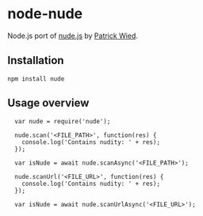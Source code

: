 # node-nude

Node.js port of [nude.js](https://github.com/pa7/nude.js) by [Patrick Wied](https://github.com/pa7).

## Installation

`npm install nude`

## Usage overview
```
  var nude = require('nude');

  nude.scan('<FILE_PATH>', function(res) {
    console.log('Contains nudity: ' + res);
  });

  var isNude = await nude.scanAsync('<FILE_PATH>');

  nude.scanUrl('<FILE_URL>', function(res) {
    console.log('Contains nudity: ' + res);
  });

  var isNude = await nude.scanUrlAsync('<FILE_URL>');
```
